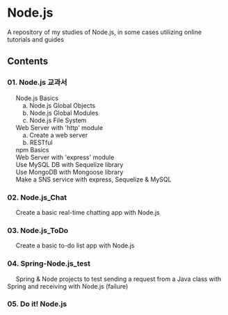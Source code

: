 # Node.js
A repository of my studies of Node.js, in some cases utilizing online tutorials and guides <br>

## Contents
### 01. Node.js 교과서
&nbsp;&nbsp;&nbsp;&nbsp; Node.js Basics <br>
&nbsp;&nbsp;&nbsp;&nbsp;&nbsp;&nbsp;&nbsp;&nbsp; a. Node.js Global Objects <br>
&nbsp;&nbsp;&nbsp;&nbsp;&nbsp;&nbsp;&nbsp;&nbsp; b. Node.js Global Modules <br>
&nbsp;&nbsp;&nbsp;&nbsp;&nbsp;&nbsp;&nbsp;&nbsp; c. Node.js File System <br>
&nbsp;&nbsp;&nbsp;&nbsp; Web Server with 'http' module <br>
&nbsp;&nbsp;&nbsp;&nbsp;&nbsp;&nbsp;&nbsp;&nbsp; a. Create a web server <br>
&nbsp;&nbsp;&nbsp;&nbsp;&nbsp;&nbsp;&nbsp;&nbsp; b. RESTful <br>
&nbsp;&nbsp;&nbsp;&nbsp; npm Basics <br>
&nbsp;&nbsp;&nbsp;&nbsp; Web Server with 'express' module <br>
&nbsp;&nbsp;&nbsp;&nbsp; Use MySQL DB with Sequelize library <br>
&nbsp;&nbsp;&nbsp;&nbsp; Use MongoDB with Mongoose library <br>
&nbsp;&nbsp;&nbsp;&nbsp; Make a SNS service with express, Sequelize & MySQL <br>
### 02. Node.js_Chat
&nbsp;&nbsp;&nbsp;&nbsp; Create a basic real-time chatting app with Node.js <br>
### 03. Node.js_ToDo
&nbsp;&nbsp;&nbsp;&nbsp; Create a basic to-do list app with Node.js <br>
### 04. Spring-Node.js_test
&nbsp;&nbsp;&nbsp;&nbsp; Spring & Node projects to test sending a request from a Java class with Spring and receiving with Node.js (failure) <br>
### 05. Do it! Node.js
